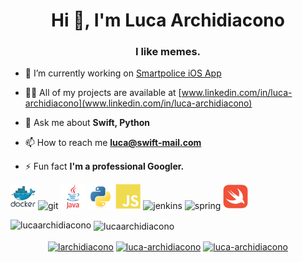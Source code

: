 <h1 align="center">Hi 👋, I'm Luca Archidiacono</h1>
<h3 align="center">I like memes.</h3>

- 🔭 I’m currently working on [Smartpolice iOS App](https://www.futurelab.ch/smartpolice)

- 👨‍💻 All of my projects are available at [www.linkedin.com/in/luca-archidiacono](www.linkedin.com/in/luca-archidiacono)

- 💬 Ask me about **Swift, Python**

- 📫 How to reach me **luca@swift-mail.com**

- ⚡ Fun fact **I'm a professional Googler.**

<p align="left"> <img src="https://raw.githubusercontent.com/devicons/devicon/master/icons/docker/docker-original-wordmark.svg" alt="docker" width="40" height="40"/> <img src="https://www.vectorlogo.zone/logos/git-scm/git-scm-icon.svg" alt="git" width="40" height="40"/> <img src="https://raw.githubusercontent.com/devicons/devicon/master/icons/java/java-original-wordmark.svg" alt="java" width="40" height="40"/> <img src="https://raw.githubusercontent.com/devicons/devicon/master/icons/python/python-original.svg" alt"python" width="40" height="40"/> <img src="https://raw.githubusercontent.com/devicons/devicon/master/icons/javascript/javascript-plain.svg" alt"javascript" width="40" height="40"/> <img src="https://www.vectorlogo.zone/logos/jenkins/jenkins-icon.svg" alt="jenkins" width="40" height="40"/> <img src="https://www.vectorlogo.zone/logos/springio/springio-icon.svg" alt="spring" width="40" height="40"/> <img src="https://raw.githubusercontent.com/devicons/devicon/master/icons/swift/swift-original.svg" alt="swift" width="40" height="40"/></p><p><img align="left" src="https://github-readme-stats.vercel.app/api/top-langs/?username=lucaarchidiacono&layout=compact&hide=html" alt="lucaarchidiacono" /></p>

<p>&nbsp;<img align="center" src="https://github-readme-stats.vercel.app/api?username=lucaarchidiacono&show_icons=true" alt="lucaarchidiacono" /></p>

<p align="center">
<a href="https://twitter.com/larchidiacono" target="blank"><img align="center" src="https://cdn.jsdelivr.net/npm/simple-icons@3.0.1/icons/twitter.svg" alt="larchidiacono" height="30" width="30" /></a>
<a href="https://linkedin.com/in/luca-archidiacono" target="blank"><img align="center" src="https://cdn.jsdelivr.net/npm/simple-icons@3.0.1/icons/linkedin.svg" alt="luca-archidiacono" height="30" width="30" /></a>
<a href="https://stackoverflow.com/users/luca-archidiacono" target="blank"><img align="center" src="https://cdn.jsdelivr.net/npm/simple-icons@3.0.1/icons/stackoverflow.svg" alt="luca-archidiacono" height="30" width="30" /></a>
</p>
